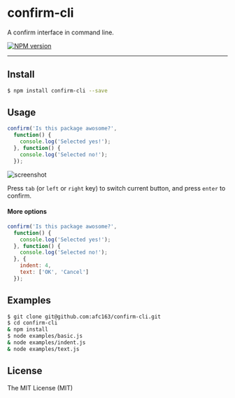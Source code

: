 # confirm-cli

A confirm interface in command line.

[![NPM version](https://badge.fury.io/js/confirm-cli.png)](http://badge.fury.io/js/confirm-cli)

---

## Install

```bash
$ npm install confirm-cli --save
```

## Usage

```js
confirm('Is this package awosome?',
  function() {
    console.log('Selected yes!');
  }, function() {
    console.log('Selected no!');
  });
```

![screenshot](https://t.alipayobjects.com/images/T1zJheXmjzXXXXXXXX.png)

Press `tab` (or `left` or `right` key) to switch current button, and press `enter` to confirm.

#### More options

```js
confirm('Is this package awosome?',
  function() {
    console.log('Selected yes!');
  }, function() {
    console.log('Selected no!');
  }, {
    indent: 4,
    text: ['OK', 'Cancel']
  });
```

## Examples

```bash
$ git clone git@github.com:afc163/confirm-cli.git
$ cd confirm-cli
& npm install
$ node examples/basic.js
& node examples/indent.js
& node examples/text.js
```

## License

The MIT License (MIT)
